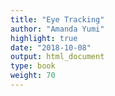 ```yaml
---
title: "Eye Tracking"
author: "Amanda Yumi"
highlight: true
date: "2018-10-08"
output: html_document
type: book
weight: 70
---
```

